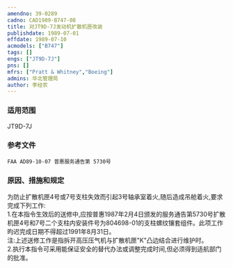 ```yaml
---
amendno: 39-0289  
cadno: CAD1989-B747-08  
title: 对JT9D-7J发动机扩散机匣改装  
publishdate: 1989-07-01  
effdate: 1989-07-10  
acmodels: ["B747"]  
tags: []  
engs: ["JT9D-7J"]  
pns: []  
mfrs: ["Pratt & Whitney","Boeing"]  
admins: 华北管理局  
author: 李经农  
---
```

  
### 适用范围  
JT9D-7J  
  
<!--more-->  
### 参考文件  
    FAA AD89-10-07 普惠服务通告第 5730号  
  
### 原因、措施和规定   
  为防止扩散机匣4号或7号支柱失效而引起3号轴承室着火,随后造成吊舱着火,要求完成下列工作:  
    1.在本指令生效后的送修中,应按普惠1987年2月4日颁发的服务通告第5730号扩散机匣4号和7号二个支柱内安装件号为804698-01的支柱螺纹镶套组件。此项工作昀迟完成日期不得超过1991年8月31日。  
    注:上述送修工作是指拆开高压压气机与扩散机匣"K"凸边结合进行维护时。  
    2.执行本指令可采用能保证安全的替代办法或调整完成时间,但必须得到适航部门的批准。  
  
